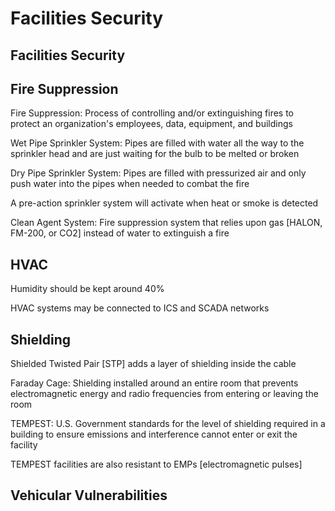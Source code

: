 # Facilities Security # 

## Facilities Security ## 

## Fire Suppression ## 

Fire Suppression: Process of controlling and/or extinguishing fires to protect an organization's employees, data, equipment, and buildings 

Wet Pipe Sprinkler System: Pipes are filled with water all the way to the sprinkler head and are just waiting for the bulb to be melted or broken 

Dry Pipe Sprinkler System: Pipes are filled with pressurized air and only push water into the pipes when needed to combat the fire 

A pre-action sprinkler system will activate when heat or smoke is detected 

Clean Agent System: Fire suppression system that relies upon gas [HALON, FM-200, or CO2] instead of water to extinguish a fire 

## HVAC ## 

Humidity should be kept around 40% 

HVAC systems may be connected to ICS and SCADA networks 

## Shielding ## 

Shielded Twisted Pair [STP] adds a layer of shielding inside the cable 

Faraday Cage: Shielding installed around an entire room that prevents electromagnetic energy and radio frequencies from entering or leaving the room 

TEMPEST: U.S. Government standards for the level of shielding required in a building to ensure emissions and interference cannot enter or exit the facility 

TEMPEST facilities are also resistant to EMPs [electromagnetic pulses] 

## Vehicular Vulnerabilities ## 

